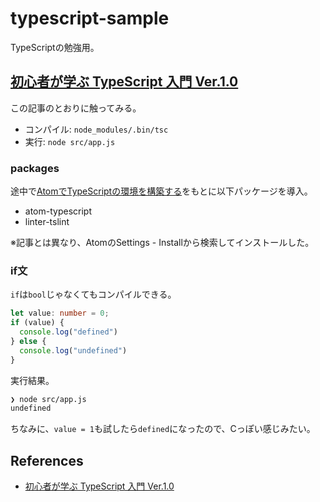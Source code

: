 # typescript-sample

TypeScriptの勉強用。

## [初心者が学ぶ TypeScript 入門 Ver.1.0](https://qiita.com/ikkitang/items/9acaf6a166f771e5ce6f)

この記事のとおりに触ってみる。

* コンパイル: `node_modules/.bin/tsc`
* 実行: `node src/app.js`

### packages

途中で[AtomでTypeScriptの環境を構築する](https://qiita.com/Sugima/items/113eb16f14ca1e9a6d0f)をもとに以下パッケージを導入。

* atom-typescript
* linter-tslint

※記事とは異なり、AtomのSettings - Installから検索してインストールした。

### if文

`if`は`bool`じゃなくてもコンパイルできる。

```ts
let value: number = 0;
if (value) {
  console.log("defined")
} else {
  console.log("undefined")
}
```

実行結果。

```sh
❯ node src/app.js
undefined
```

ちなみに、`value = 1`も試したら`defined`になったので、Cっぽい感じみたい。


## References
* [初心者が学ぶ TypeScript 入門 Ver.1.0](https://qiita.com/ikkitang/items/9acaf6a166f771e5ce6f)